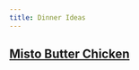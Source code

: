 ```yaml
---
title: Dinner Ideas
---
```


## [Misto Butter Chicken](https://cooking.nytimes.com/recipes/1019693-slow-cooker-chipotle-honey-chicken-tacos)
##
##
